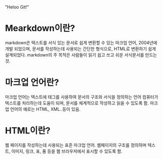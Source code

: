 "Heloo Git!" 

# Mearkdown이란?
markdown은 텍스트를 서식 있는 문서로 쉽게 변환할 수 있는 마크업 언어, 2004년에 개발 되었으며, 문서를 작성하는데 사용되는 간단한 형식으로, HTML로 변환하기 쉽게 설계되었다.
markdown의 주 목적은 사람들이 읽기 쉽고 쓰고 쉬운 서식문서를 만드는 것.

# 마크업 언어란?
마크업 언어는 텍스트에 태그를 사용하여 문서의 구조와 서식을 정의하는 언어
컴퓨터가 텍스트를 처리하는데 도움이 되며, 문서를 체계적으로 작성하고 읽을 수 있도록 함.
마크업 언어의 예로는 HTML, XML..등이 있음.

# HTML이란?
웹 페이지를 작성하는데 사용되는 표준 마크업 언어.
웹페이지의 구조를 정의하며 텍스트, 이미지, 링크, 표, 품 등을 웹 브라우저에서 표시할 수 있도록 함.
